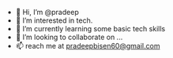 - 👋 Hi, I’m @pradeep
- 👀 I’m interested in tech.
- 🌱 I’m currently learning some basic tech skills
- 💞️ I’m looking to collaborate on ...
- 📫 reach me at pradeepbisen60@gmail.com

<!---
pradeepSDE/pradeepSDE is a ✨ special ✨ repository because its `README.md` (this file) appears on your GitHub profile.
You can click the Preview link to take a look at your changes.
--->

